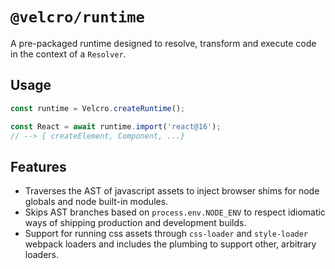 # `@velcro/runtime`

A pre-packaged runtime designed to resolve, transform and execute code in the context of a `Resolver`.

## Usage

```js
const runtime = Velcro.createRuntime();

const React = await runtime.import('react@16');
// --> { createElement, Component, ...}
```

## Features

- Traverses the AST of javascript assets to inject browser shims for node globals and node built-in modules.
- Skips AST branches based on `process.env.NODE_ENV` to respect idiomatic ways of shipping production and development builds.
- Support for running css assets through `css-loader` and `style-loader` webpack loaders and includes the plumbing to support other, arbitrary loaders.
